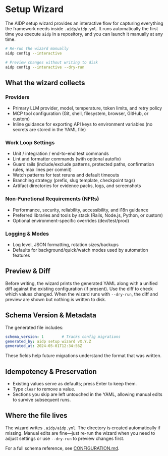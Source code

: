 # Setup Wizard

The AIDP setup wizard provides an interactive flow for capturing everything the
framework needs inside `.aidp/aidp.yml`. It runs automatically the first time
you execute `aidp` in a repository, and you can launch it manually at any time.

```bash
# Re-run the wizard manually
aidp config --interactive

# Preview changes without writing to disk
aidp config --interactive --dry-run
```

## What the wizard collects

### Providers

- Primary LLM provider, model, temperature, token limits, and retry policy
- MCP tool configuration (Git, shell, filesystem, browser, GitHub, or custom)
- Inline guidance for exporting API keys to environment variables (no secrets
  are stored in the YAML file)

### Work Loop Settings

- Unit / integration / end-to-end test commands
- Lint and formatter commands (with optional autofix)
- Guard rails (include/exclude patterns, protected paths, confirmation rules,
  max lines per commit)
- Watch patterns for test reruns and default timeouts
- Branching strategy (prefix, slug template, checkpoint tags)
- Artifact directories for evidence packs, logs, and screenshots

### Non-Functional Requirements (NFRs)

- Performance, security, reliability, accessibility, and i18n guidance
- Preferred libraries and tools by stack (Rails, Node.js, Python, or custom)
- Optional environment-specific overrides (dev/test/prod)

### Logging & Modes

- Log level, JSON formatting, rotation sizes/backups
- Defaults for background/quick/watch modes used by automation features

## Preview & Diff

Before writing, the wizard prints the generated YAML along with a unified diff
against the existing configuration (if present). Use the diff to check which
values changed. When the wizard runs with `--dry-run`, the diff and preview are
shown but nothing is written to disk.

## Schema Version & Metadata

The generated file includes:

```yaml
schema_version: 1        # Tracks config migrations
generated_by: aidp setup wizard vX.Y.Z
generated_at: 2024-05-01T12:34:56Z
```

These fields help future migrations understand the format that was written.

## Idempotency & Preservation

- Existing values serve as defaults; press Enter to keep them.
- Type `clear` to remove a value.
- Sections you skip are left untouched in the YAML, allowing manual edits to
  survive subsequent runs.

## Where the file lives

The wizard writes `.aidp/aidp.yml`. The directory is created automatically if
missing. Manual edits are fine—just re-run the wizard when you need to adjust
settings or use `--dry-run` to preview changes first.

For a full schema reference, see [CONFIGURATION.md](CONFIGURATION.md).
